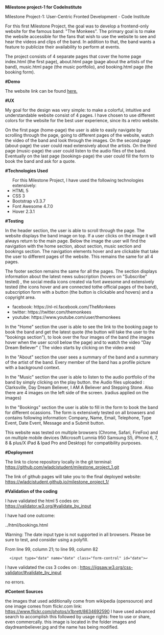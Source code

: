 <strong>Milestone project-1 for CodeInstitute</strong>

Milestone Project-1: User-Centric Fronted Development - Code Institute

For this first Milestone Project, the goal was to develop a frontend-only website for the famous band: "The Monkees". 
The primary goal is to make the website accessible for the fans that wish to use the website to see
and hear the videos and clips of the band. In addition to that, 
the band wants a feature to publicize their availability to perform at events.
 
The project consists of 4 separate pages that cover the home page index.html (the first page), about.html page (page about the artists of the band),
music.html page (the music portfolio), and booking.html page (the booking form).

<strong>#Demo</strong>

The website link can be found <a href="https://wladcistudent.github.io/milestone_project_1/">here.</a>

<strong>#UX</strong>

My goal for the design was very simple: to make a colorful, intuitive and understandable website consist of 4 pages. I have chosen to use different colors for the website for the best user experience, since its a retro website.

On the first page (home-page) the user is able to easily navigate by scrolling through the page, going to different pages of the website,  watch the video of the band and look through the images. On the second page (about-page) the user could read extensively about the artists. On the third page (music-page) the user could listen to the audio files of the band. Eventually on the last page (bookings-page) the user could fill the form to book the band and ask for a quote.

<strong>#Technologies Used</strong>

<ul>For this Milestone Project, I have used the following technologies extensively:
<li>HTML 5</li>
<li>CSS 3</li>
<li>Bootstrap v3.3.7</li>
<li>Font Awesome 4.7.0</li>
<li>Hover 2.3.1</li>
</ul>

<strong>#Testing</strong>

In the header section, the user is able to scroll through the page. The website displays the band image on top. If a user clicks on the image it will always return to the main page. Below the image the user will find the navigation with the home section, about section, music section and bookings section. The navigation elements hover and are clickable that take the user to different pages of the website. This remains the same for all 4 pages.

The footer section remains the same for all the pages. The section displays information about the latest news subscription (hovers on "Subscribe" tested) , the social media icons created via font awesome and extensively tested (the icons hover and are connected tothe official pages of the band), subscription form with a button (the button is clickable and hovers) and a copyright area.
<ul>
 <li>facebook: https://nl-nl.facebook.com/TheMonkees</li>
<li>twitter: https://twitter.com/themonkees</li>
<li>youtube: https://www.youtube.com/user/themonkees</li>
</ul>
In the "Home" section the user is able to see the link to the booking page to book the band and get the latest quote (the button will take the user to the "bookings section"), to look over the four images of the band (the images hover when the user scroll below the page) and to watch the video "Day Dream Believer" ( The video starts by clicking on the video area)

In the "About" section the user sees a summary of the band and  a summary of the artist of the band. Every member of the band has a profile picture with a background context.

In the "Music" section the user is able to listen to the audio portfolio of the band by simply clicking on the play button.
the Audio files uploaded : Clarksville, Day Dream Believer, I AM A Believer and Stepping Stone. Also there are 4 images on the left side of the screen. (radius applied on the images)

In the "Bookings" section the user is able to fill in the form to book the band for different ocassions.
The form is extensively tested on all browsers and contains following information:
Company, Name, Email, Telephone, Type Event, Date Event, Message and a Submit button.

This  website was tested on multiple browsers (Chrome, Safari, FireFox) and on multiple mobile devices (Microsoft Lumnia 950 Samsung S5, iPhone 6, 7, 8 & plus/X iPad & Ipad Pro and Desktop) for compatibility purposes.

<strong>#Deployment</strong>

The link to clone repository locally in the git terminal: https://github.com/wladcistudent/milestone_project_1.git

The link of github pages will take you to the final deployed website: https://wladcistudent.github.io/milestone_project_1/

<strong>#Validation of the coding</strong>

I have validated the html 5 codes on: https://validator.w3.org/#validate_by_input

I have had one outcome: 

../html/bookings.html

Warning: The date input type is not supported in all browsers. Please be sure to test, and consider using a polyfill.

From line 99, column 21; to line 99, column 82

      <input type="date" name="date" class="form-control" id="date">↩ 

I have validated the css 3 codes on : https://jigsaw.w3.org/css-validator/#validate_by_input

no errors.

<strong>#Content Sources</strong>

the images that used additionally come from wikipedia (opensource) and one image comes from flickr.com
link: https://www.flickr.com/photos/x1brett/8634692590
I have used advanced search to accomplish this followed by usage rights: free to use or share, even commercally.
this image is located in the folder images and daydreambeliever.jpg and the name has being modified.

